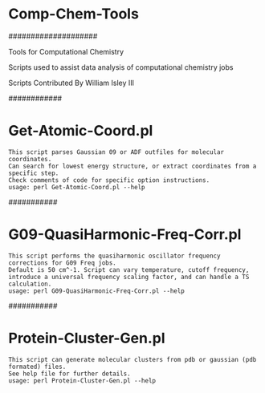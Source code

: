 # Comp-Chem-Tools
####################

Tools for Computational Chemistry

Scripts used to assist data analysis of computational chemistry jobs

Scripts Contributed By William Isley III

############
# Get-Atomic-Coord.pl 

    This script parses Gaussian 09 or ADF outfiles for molecular coordinates.
    Can search for lowest energy structure, or extract coordinates from a specific step.
    Check comments of code for specific option instructions. 
    usage: perl Get-Atomic-Coord.pl --help
    
###########
# G09-QuasiHarmonic-Freq-Corr.pl

    This script performs the quasiharmonic oscillator frequency corrections for G09 Freq jobs. 
    Default is 50 cm^-1. Script can vary temperature, cutoff frequency, 
    introduce a universal frequency scaling factor, and can handle a TS calculation. 
    usage: perl G09-QuasiHarmonic-Freq-Corr.pl --help

###########
# Protein-Cluster-Gen.pl   

    This script can generate molecular clusters from pdb or gaussian (pdb formated) files. 
    See help file for further details.
    usage: perl Protein-Cluster-Gen.pl --help
